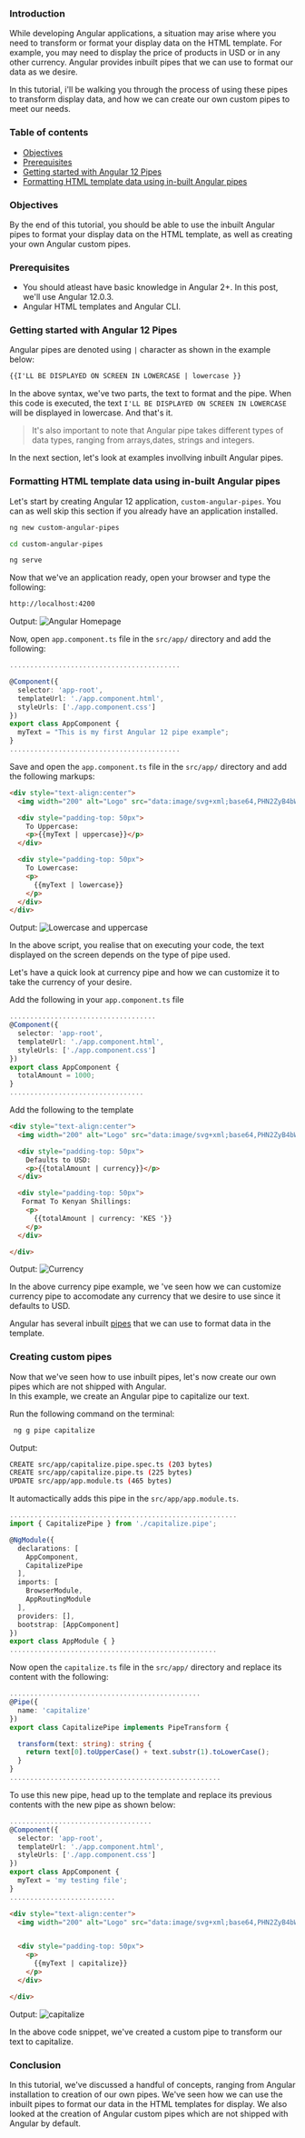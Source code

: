 ### Introduction
While developing Angular applications, a situation may arise where you need to transform or format your display data on the HTML template. For example, you may need to display the price of products in USD or in any other currency. Angular provides inbuilt pipes that we can use to format our data as we desire.  

In this tutorial, i'll be walking you through the process of using these pipes to transform display data, and how we can create our own custom pipes to meet our needs.   

### Table of contents
- [Objectives](#objectives)
- [Prerequisites](#prerequisites)
- [Getting started with Angular 12 Pipes](#getting-started-with-angular-12-pipes)
- [Formatting  HTML template data using in-built Angular pipes](#formatting-HTML-template-data-using-in-built-Angular-pipes)

### Objectives
By the end of this tutorial, you should be able to use the inbuilt Angular pipes to format your display data on the HTML template, as well as creating your own Angular custom pipes.

### Prerequisites
- You should atleast have basic knowledge in Angular 2+. In this post, we'll use Angular 12.0.3.
- Angular HTML templates and Angular CLI.

### Getting started with Angular 12 Pipes

Angular pipes are denoted using `|` character as shown in the example below:
```html
{{I'LL BE DISPLAYED ON SCREEN IN LOWERCASE | lowercase }}

```
In the above syntax, we've two parts, the text to format and the pipe. When this code is executed, the text `I'LL BE DISPLAYED ON SCREEN IN LOWERCASE` will be displayed in lowercase. And that's it.  

> It's also important to note that Angular pipe takes different types of data types, ranging from arrays,dates, strings and integers.

In the next section, let's look at examples invollving inbuilt Angular pipes.

### Formatting HTML template data using in-built Angular pipes
Let's start by creating Angular 12 application, `custom-angular-pipes`. You can as well skip this section if you already have an application installed.  

```bash
ng new custom-angular-pipes

cd custom-angular-pipes

ng serve

```
Now that we've an application ready, open your browser and type the following:

```bash
http://localhost:4200

```
Output:
![Angular Homepage](/engineering-education/angular11-custom-pipes/angular-homepage.png)

Now, open `app.component.ts` file in the `src/app/` directory and add the following:

```ts
..........................................

@Component({
  selector: 'app-root',
  templateUrl: './app.component.html',
  styleUrls: ['./app.component.css']
})
export class AppComponent {
  myText = "This is my first Angular 12 pipe example";
}
..........................................

```
Save and open the `app.component.ts` file in the `src/app/` directory and add the following markups:
```html
<div style="text-align:center">
  <img width="200" alt="Logo" src="data:image/svg+xml;base64,PHN2ZyB4bWxucz0iaHR0cDovL3d3dy53My5vcmcvMjAwMC9zdmciIHZpZXdCb3g9IjAgMCAyNTAgMjUwIj4KICAgIDxwYXRoIGZpbGw9IiNERDAwMzEiIGQ9Ik0xMjUgMzBMMzEuOSA2My4ybDE0LjIgMTIzLjFMMTI1IDIzMGw3OC45LTQzLjcgMTQuMi0xMjMuMXoiIC8+CiAgICA8cGF0aCBmaWxsPSIjQzMwMDJGIiBkPSJNMTI1IDMwdjIyLjItLjFWMjMwbDc4LjktNDMuNyAxNC4yLTEyMy4xTDEyNSAzMHoiIC8+CiAgICA8cGF0aCAgZmlsbD0iI0ZGRkZGRiIgZD0iTTEyNSA1Mi4xTDY2LjggMTgyLjZoMjEuN2wxMS43LTI5LjJoNDkuNGwxMS43IDI5LjJIMTgzTDEyNSA1Mi4xem0xNyA4My4zaC0zNGwxNy00MC45IDE3IDQwLjl6IiAvPgogIDwvc3ZnPg==">

  <div style="padding-top: 50px">
    To Uppercase:
    <p>{{myText | uppercase}}</p>
  </div>

  <div style="padding-top: 50px">
    To Lowercase:
    <p>
      {{myText | lowercase}}
    </p>
  </div>
</div>

```

Output:
![Lowercase and uppercase](/engineering-education/angular11-custom-pipes/text-case.png)

In the above script, you realise that on executing your code, the text displayed on the screen depends on the type of pipe used.   

Let's have a quick look at currency pipe and how we can customize it to take the currency of your desire.  

Add the following in your `app.component.ts` file

```ts
....................................
@Component({
  selector: 'app-root',
  templateUrl: './app.component.html',
  styleUrls: ['./app.component.css']
})
export class AppComponent {
  totalAmount = 1000;
}
.................................
```

Add the following to the template
```html
<div style="text-align:center">
  <img width="200" alt="Logo" src="data:image/svg+xml;base64,PHN2ZyB4bWxucz0iaHR0cDovL3d3dy53My5vcmcvMjAwMC9zdmciIHZpZXdCb3g9IjAgMCAyNTAgMjUwIj4KICAgIDxwYXRoIGZpbGw9IiNERDAwMzEiIGQ9Ik0xMjUgMzBMMzEuOSA2My4ybDE0LjIgMTIzLjFMMTI1IDIzMGw3OC45LTQzLjcgMTQuMi0xMjMuMXoiIC8+CiAgICA8cGF0aCBmaWxsPSIjQzMwMDJGIiBkPSJNMTI1IDMwdjIyLjItLjFWMjMwbDc4LjktNDMuNyAxNC4yLTEyMy4xTDEyNSAzMHoiIC8+CiAgICA8cGF0aCAgZmlsbD0iI0ZGRkZGRiIgZD0iTTEyNSA1Mi4xTDY2LjggMTgyLjZoMjEuN2wxMS43LTI5LjJoNDkuNGwxMS43IDI5LjJIMTgzTDEyNSA1Mi4xem0xNyA4My4zaC0zNGwxNy00MC45IDE3IDQwLjl6IiAvPgogIDwvc3ZnPg==">

  <div style="padding-top: 50px">
    Defaults to USD:
    <p>{{totalAmount | currency}}</p>
  </div>

  <div style="padding-top: 50px">
   Format To Kenyan Shillings:
    <p>
      {{totalAmount | currency: 'KES '}}
    </p>
  </div>

</div>

```

Output:
![Currency](/engineering-education/angular11-custom-pipes/currency.png)

In the above currency pipe example, we 've seen how we can customize currency pipe to accomodate any currency that we desire to use since it defaults to USD.

Angular has several inbuilt [pipes](https://angular.io/guide/pipes) that we can use to format data in the template.

### Creating custom pipes

Now that we've seen how to use inbuilt pipes, let's now create our own pipes which are not shipped with Angular.   
In this example, we create an Angular pipe to capitalize our text.

Run the following command on the terminal:
```bash
 ng g pipe capitalize
```
Output:
```bash
CREATE src/app/capitalize.pipe.spec.ts (203 bytes)
CREATE src/app/capitalize.pipe.ts (225 bytes)
UPDATE src/app/app.module.ts (465 bytes)
```

It automactically adds this pipe in the `src/app/app.module.ts`.

```ts
........................................................
import { CapitalizePipe } from './capitalize.pipe';

@NgModule({
  declarations: [
    AppComponent,
    CapitalizePipe
  ],
  imports: [
    BrowserModule,
    AppRoutingModule
  ],
  providers: [],
  bootstrap: [AppComponent]
})
export class AppModule { }
...................................................
```
Now open the `capitalize.ts` file in the `src/app/` directory and replace its content with the following:

```ts
...............................................
@Pipe({
  name: 'capitalize'
})
export class CapitalizePipe implements PipeTransform {

  transform(text: string): string {
    return text[0].toUpperCase() + text.substr(1).toLowerCase();
  }
}
....................................................

```
To use this new pipe, head up to the template and replace its previous contents with the new pipe as shown below:

```ts
...................................
@Component({
  selector: 'app-root',
  templateUrl: './app.component.html',
  styleUrls: ['./app.component.css']
})
export class AppComponent {
  myText = 'my testing file';
}
..........................

```

```html
<div style="text-align:center">
  <img width="200" alt="Logo" src="data:image/svg+xml;base64,PHN2ZyB4bWxucz0iaHR0cDovL3d3dy53My5vcmcvMjAwMC9zdmciIHZpZXdCb3g9IjAgMCAyNTAgMjUwIj4KICAgIDxwYXRoIGZpbGw9IiNERDAwMzEiIGQ9Ik0xMjUgMzBMMzEuOSA2My4ybDE0LjIgMTIzLjFMMTI1IDIzMGw3OC45LTQzLjcgMTQuMi0xMjMuMXoiIC8+CiAgICA8cGF0aCBmaWxsPSIjQzMwMDJGIiBkPSJNMTI1IDMwdjIyLjItLjFWMjMwbDc4LjktNDMuNyAxNC4yLTEyMy4xTDEyNSAzMHoiIC8+CiAgICA8cGF0aCAgZmlsbD0iI0ZGRkZGRiIgZD0iTTEyNSA1Mi4xTDY2LjggMTgyLjZoMjEuN2wxMS43LTI5LjJoNDkuNGwxMS43IDI5LjJIMTgzTDEyNSA1Mi4xem0xNyA4My4zaC0zNGwxNy00MC45IDE3IDQwLjl6IiAvPgogIDwvc3ZnPg==">


  <div style="padding-top: 50px">
    <p>
      {{myText | capitalize}}
    </p>
  </div>

</div>

```

Output:
![capitalize](/engineering-education/angular11-custom-pipes/custom.png)

In the above code snippet, we've created a custom pipe to transform our text to capitalize.

### Conclusion

In this tutorial, we've discussed a handful of concepts, ranging from Angular installation to creation of our own pipes. We've seen how we can use the inbuilt pipes to format our data in the HTML templates for display. We also looked at the creation of Angular custom pipes which are not shipped with Angular by default.














